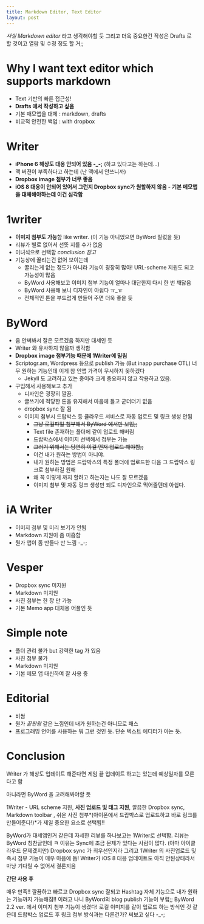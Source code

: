 ```yaml
---
title: Markdown Editor, Text Editor
layout: post
---
```


*사실 Markdown editor* 라고 생각해야할 듯
그리고 더욱 중요한건 작성은 Drafts 로 할 것이고 열람 및 수정 정도 할 거;;

# Why I want text editor which supports markdown
* Text 기반의 빠른 접근성!
* **Drafts 에서 작성하고 싶음**
* 기본 매모앱을 대체 : markdown, drafts
* 비교적 안전한 백업 : with dropbox

# Writer
* **iPhone 6 해상도 대응 안되어 있음 -_-;** (하고 있다고는 하는데...)
* 맥 버젼이 부족하다고 하는데 (난 맥에서 안쓰니까)
* **Dropbox image 첨부가 너무 좋음**
* **iOS 8 대응이 안되어 있어서 그런지 Dropbox sync가 원할하지 않음 - 기본 메모앱을 대체해야하는데 이건 심각함**

# 1writer
* **이미지 첨부도 가능**함 like writer. (이 기능 아니었으면 ByWord 질렀을 듯)
* 리뷰가 별로 없어서 선뜻 지를 수가 없음
* 이녀석으로 선택함 *conclusion 참고*
* 기능상에 꿀리는건 없어 보이는데
    * 꿀리는게 없는 정도가 아니라 기능이 굉장히 많아! URL-scheme 지원도 되고 가능성이 많음
    * ByWord 사용해보고 이미지 첨부 기능이 얼마나 대단한지 다시 한 번 깨닳음
    * ByWord 사용해 보니 디자인이 아쉽다 ㅠ_ㅠ
    * 전체적인 톤을 부드럽게 만들어 주면 더욱 좋을 듯

# ByWord
* 음 안써봐서 잘은 모르겠음 하지만 대세인 듯
* Writer 와 유사하지 않을까 생각함
* **Dropbox image 첨부기능 때문에 1Writer에 밀림**
* Scriptogr.am, Wordpress 등으로 publish 가능 (But inapp purchase OTL) 너무 원하는 기능인데 이게 참 인앱 가격이 무시하지 못하겠다
    * Jekyll 도 고려하고 있는 중이라 크게 중요하지 않고 작용하고 있음.
* 구입해서 사용해보고 추가
    * 디자인은 굉장히 깔끔.
    * 글쓰기에 적당한 톤을 유지해서 마음에 들고 군더더기 없음
    * dropbox sync 잘 됨
    * 이미지 첨부시 드랍박스 등 클라우드 서비스로 자동 업로드 및 링크 생성 안됨
        * ~~그냥 로컬파일 첨부해서 ByWord 에서만 보임;;~~
        * Text file 존재하는 폴더에 같이 업로드 해버림
        * 드랍박스에서 이미지 선택해서 첨부는 가능
        * ~~그러기 위해서는 당연히 이걸 먼저 업로드 해야함;;~~
        * 이건 내가 원하는 방법이 아니야.
        * 내가 원하는 방법은 드랍박스의 특정 폴더에 업로드한 다음 그 드랍박스 링크로 첨부하길 원해
        * 왜 꼭 이렇게 까지 할려고 하는지는 나도 잘 모르겠음
        * 이미지 첨부 및 자동 링크 생성만 되도 디자인으로 먹어줄텐데 아쉽다.

# iA Writer
* 이미지 첨부 및 미리 보기가 안됨
* Markdown 지원이 좀 미흡함
* 뭔가 앱이 좀 만들다 만 느낌 -_-;

# Vesper
* Dropbox sync 미지원
* Markdown 미지원
* 사진 첨부는 한 장 만 가능
* 기본 Memo app 대체용 어플인 듯

# Simple note
* 폴더 관리 불가 but 강력한 tag 가 있음
* 사진 첨부 불가
* Markdown 미지원
* 기본 메모 앱 대신하여 잘 사용 중

# Editorial
* 비쌈
* 뭔가 *끝판왕* 같은 느낌인데 내가 원하는건 아니므로 패스
* 프로그래밍 언어를 사용하는 뭐 그런 것인 듯. 단순 텍스트 에디터가 아는 듯.

# **Conclusion**

Writer 가 해상도 업데이트 해준다면 게임 끝
업데이트 하고는 있는데 예상일자를 모른다고 함

아니라면 ByWord 을 고려해봐야할 듯

1Writer - URL scheme 지원, **사진 업로드 및 태그 지원**, 깔끔한 Dropbox sync, Markdown toolbar , 쉬운 사진 첨부*(아이폰에서 드랍박스로 업로드하고 바로 링크를 만들어준다!)*가 제일 중요한 요소로 선택됨!!

ByWord가 대세앱인거 같은데 자세한 리뷰를 하나보고는 1Writer로 선택함. 리뷰는 ByWord 칭찬글인데 ㅋ
이유는 Sync에 조금 문제가 있다는 사람이 많다. (아마 아이클라우드 문제겠지만) Dropbox sync 가 최우선인지라
그리고 1Writer 의 사진업로드 및 즉시 첨부 기능이 매우 마음에 듬!
Writer가 iOS 8 대응 업데이트도 아직 안된상태라서 마냥 기다릴 수 없어서 결론지음

**간단 사용 후**

매우 만족!! 깔끔하고 빠르고 Dropbox sync 잘되고 Hashtag 자체 기능으로 내가 원하는 기능까지 가능해짐!!
이러고 나니 ByWord의 blog publish 기능이 부럽;;
ByWord 2.2 ver. 에서 이미지 첨부 기능이 생겼다!
로컬 이미지를 같이 업로드 하는 방식인 것 같은데 드랍박스 업로드 후 링크 첨부 방식과는 다른건가? 써보고 싶다 -_-;
